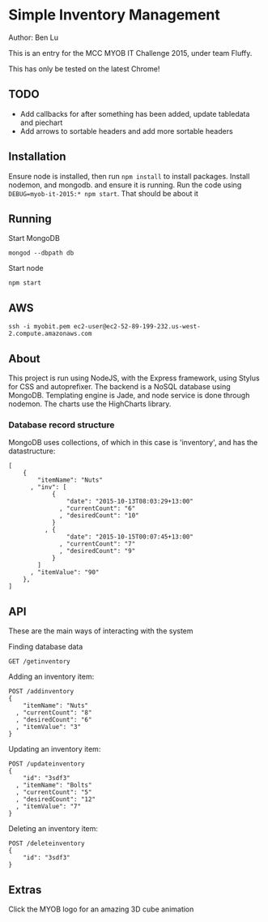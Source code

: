 Simple Inventory Management
===========================

Author: Ben Lu

This is an entry for the MCC MYOB IT Challenge 2015, under team Fluffy.

This has only be tested on the latest Chrome!

TODO
----

* Add callbacks for after something has been added, update tabledata and piechart
* Add arrows to sortable headers and add more sortable headers

Installation
------------

Ensure node is installed, then run `npm install` to install packages. Install nodemon, and mongodb. and ensure it is running.
Run the code using `DEBUG=myob-it-2015:* npm start`. 
That should be about it

Running
-------

Start MongoDB

```
mongod --dbpath db
```

Start node

```
npm start
```

AWS
---

```
ssh -i myobit.pem ec2-user@ec2-52-89-199-232.us-west-2.compute.amazonaws.com
```

About
-----

This project is run using NodeJS, with the Express framework, using Stylus for CSS and autoprefixer. The backend is a NoSQL database using MongoDB.
Templating engine is Jade, and node service is done through nodemon.
The charts use the HighCharts library.

### Database record structure

MongoDB uses collections, of which in this case is 'inventory', and has the datastructure:

```
[
    {
        "itemName": "Nuts"
      , "inv": [
            {
                "date": "2015-10-13T08:03:29+13:00"
              , "currentCount": "6"
              , "desiredCount": "10"
            }
          , {
                "date": "2015-10-15T00:07:45+13:00"
              , "currentCount": "7"
              , "desiredCount": "9"
            }
        ]
      , "itemValue": "90"
    },
]
```

API
---

These are the main ways of interacting with the system

Finding database data

```
GET /getinventory
```

Adding an inventory item:

```
POST /addinventory
{
    "itemName": "Nuts"
  , "currentCount": "8"
  , "desiredCount": "6"
  , "itemValue": "3"
}
```

Updating an inventory item:

```
POST /updateinventory
{
    "id": "3sdf3"
  , "itemName": "Bolts"
  , "currentCount": "5"
  , "desiredCount": "12"
  , "itemValue": "7"
}
```

Deleting an inventory item:

```
POST /deleteinventory
{
    "id": "3sdf3"
}
```


Extras
------

Click the MYOB logo for an amazing 3D cube animation

